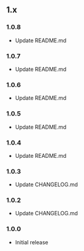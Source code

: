 ## 1.x

### 1.0.8

* Update README.md

### 1.0.7

* Update README.md

### 1.0.6

* Update README.md

### 1.0.5

* Update README.md

### 1.0.4

* Update README.md

### 1.0.3

* Update CHANGELOG.md

### 1.0.2

* Update CHANGELOG.md

### 1.0.0

* Initial release
